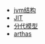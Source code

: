 + [jvm结构](https://jeasyplus.com/java_gc/structure)
+ [JIT](https://jeasyplus.com/java_gc/jit)
+ [分代模型](https://jeasyplus.com/java_gc/java_gc/gen)
+ [arthas](https://jeasyplus.com/java_gc/arthas)